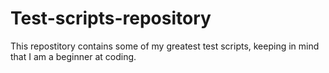 # Test-scripts-repository
This repostitory contains some of my greatest test scripts, keeping in mind that I am a beginner at coding.
